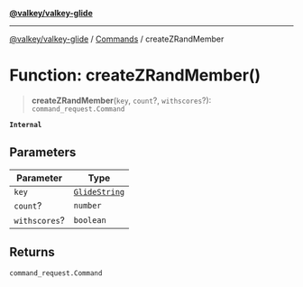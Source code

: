 [**@valkey/valkey-glide**](../../README.md)

***

[@valkey/valkey-glide](../../modules.md) / [Commands](../README.md) / createZRandMember

# Function: createZRandMember()

> **createZRandMember**(`key`, `count`?, `withscores`?): `command_request.Command`

**`Internal`**

## Parameters

| Parameter | Type |
| ------ | ------ |
| `key` | [`GlideString`](../../BaseClient/type-aliases/GlideString.md) |
| `count`? | `number` |
| `withscores`? | `boolean` |

## Returns

`command_request.Command`

